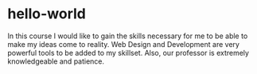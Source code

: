 # hello-world
In this course I would like to gain the skills necessary for me to be able to make my ideas come to reality. Web Design and Development are very powerful tools to be added to my skillset. Also, our professor is extremely knowledgeable and patience.